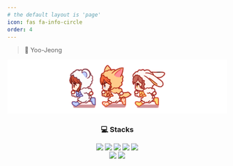 ```yaml
---
# the default layout is 'page'
icon: fas fa-info-circle
order: 4
---
```


<!-- 
>> Add Markdown syntax content to file `_tabs/about.md`{: .filepath } and it # will show up on this page.
# {: .prompt-tip } 
-->


>🧿  Yoo-Jeong


![Image](/assets/img/RunRunRun.gif)

<div align="center">
  <h3>💻 Stacks</h3>

  <img src="https://img.shields.io/badge/c-%2300599C.svg?style=flat-square&logo=c&logoColor=white" />
  <img src="https://img.shields.io/badge/c++-%2300599C.svg?style=flat-square&logo=c%2B%2B&logoColor=white" />
  <img src="https://img.shields.io/badge/c%23-%23239120.svg?style=flat-square&logo=csharp&logoColor=white" />
  <img src="https://img.shields.io/badge/DirectX-85B900?style=flat-square&logoColor=white" />
  <img src="https://img.shields.io/badge/WinAPI-90b4f1?style=flat-square&logoColor=white" />
  <br />
  <img src="https://img.shields.io/badge/unrealengine-%23313131.svg?style=flat-square&logo=unrealengine&logoColor=white" />
  <img src="https://img.shields.io/badge/unity-%23000000.svg?style=flat-square&logo=unity&logoColor=white" />
</div>